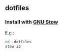 ## dotfiles

### Install with [GNU Stow](https://www.gnu.org/software/stow/ )
E.g.:
```sh
cd .dotfiles 
stow i3
```
